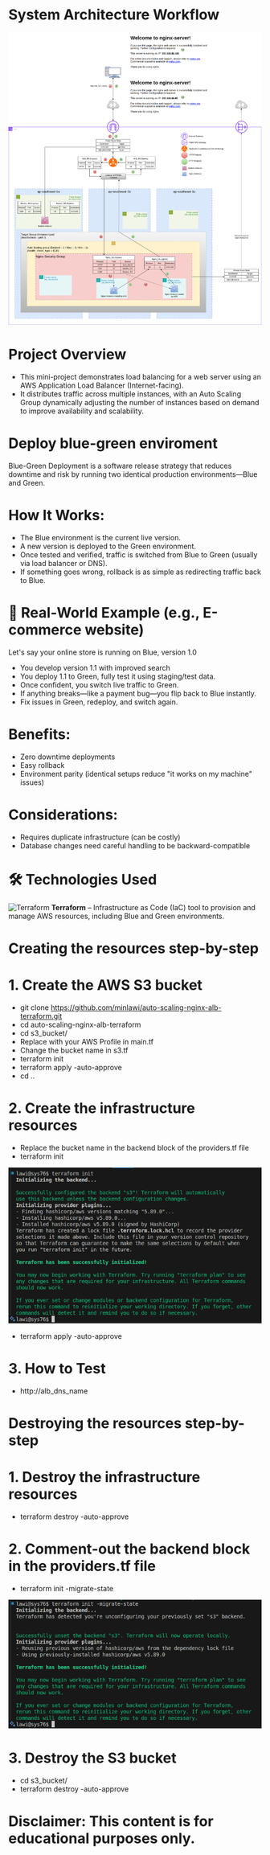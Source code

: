 # System Architecture Workflow

![image alt](https://github.com/minlawi/auto-scaling-nginx-alb-terraform/blob/9f95b77985297c3e9e77602c896c895d2d9c9686/private-nginx-alb-workflow.drawio.png)

# Project Overview
* This mini-project demonstrates load balancing for a web server using an AWS Application Load Balancer (Internet-facing). 
* It distributes traffic across multiple instances, with an Auto Scaling Group dynamically adjusting the number of instances based on demand to improve availability and scalability.

# Deploy blue-green enviroment
Blue-Green Deployment is a software release strategy that reduces downtime and risk by running two identical production environments—Blue and Green.

# How It Works:
* The Blue environment is the current live version.
* A new version is deployed to the Green environment.
* Once tested and verified, traffic is switched from Blue to Green (usually via load balancer or DNS).
* If something goes wrong, rollback is as simple as redirecting traffic back to Blue.

# 🏢 Real-World Example (e.g., E-commerce website)
Let's say your online store is running on Blue, version 1.0
* You develop version 1.1 with improved search
* You deploy 1.1 to Green, fully test it using staging/test data.
* Once confident, you switch live traffic to Green.
* If anything breaks—like a payment bug—you flip back to Blue instantly.
* Fix issues in Green, redeploy, and switch again.

# Benefits:
* Zero downtime deployments
* Easy rollback
* Environment parity (identical setups reduce "it works on my machine" issues)

# Considerations:
* Requires duplicate infrastructure (can be costly)
* Database changes need careful handling to be backward-compatible

# 🛠️ Technologies Used
![Terraform](https://www.vectorlogo.zone/logos/terraformio/terraformio-icon.svg)
**Terraform** – Infrastructure as Code (IaC) tool to provision and manage AWS resources, including Blue and Green environments.

# Creating the resources step-by-step
# 1. Create the AWS S3 bucket
   * git clone https://github.com/minlawi/auto-scaling-nginx-alb-terraform.git
   * cd auto-scaling-nginx-alb-terraform
   * cd s3_bucket/
   * Replace with your AWS Profile in main.tf
   * Change the bucket name in s3.tf
   * terraform init
   * terraform apply -auto-approve
   * cd ..

# 2. Create the infrastructure resources
   * Replace the bucket name in the backend block of the providers.tf file
   * terraform init
     
   ![image alt](https://github.com/minlawi/auto-scaling-nginx-alb-terraform/blob/47351bcabf787f02211787526b918c7e1dc29ff2/terraform%20init.png)
   
   * terraform apply -auto-approve

# 3. How to Test
  * http://alb_dns_name

# Destroying the resources step-by-step

# 1. Destroy the infrastructure resources
  * terraform destroy -auto-approve
# 2. Comment-out the backend block in the providers.tf file
  * terraform init -migrate-state

  ![image alt](https://github.com/minlawi/auto-scaling-nginx-alb-terraform/blob/ce32100b5ea3470330b1d9825713adefacba7d9e/Screenshot%20from%202025-03-08%2019-40-57.png)

# 3. Destroy the S3 bucket
  * cd s3_bucket/
  * terraform destroy -auto-approve

 # Disclaimer: This content is for educational purposes only.
